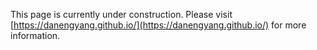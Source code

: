 This page is currently under construction. Please visit [https://danengyang.github.io/](https://danengyang.github.io/) for more information.
